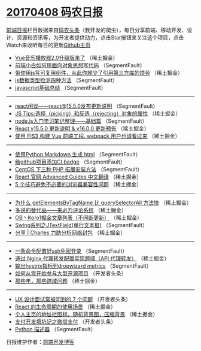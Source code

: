 # [20170408 码农日报](https://toutiao.qdkfweb.cn/date/2017/04/08)

[前端日报](https://qdkfweb.cn/c/news)栏目数据来自[码农头条](https://toutiao.qdkfweb.cn/)（我开发的爬虫），每日分享前端、移动开发、设计、资源和资讯等，为开发者提供动力，点击Star按钮来关注这个项目，点击Watch来收听每日的更新[Github主页](https://github.com/kujian/frontendDaily)
* [Vue音乐播放器2.0升级版来了](https://toutiao.qdkfweb.cn/33813.html) （稀土掘金）
* [前端小白如何用面向对象思想写代码](https://toutiao.qdkfweb.cn/33845.html) （SegmentFault）
* [带你用js写可复用组件，从此你就少了引用第三方库的烦劳](https://toutiao.qdkfweb.cn/33811.html) （稀土掘金）
* [js数据类型检测四种方法](https://toutiao.qdkfweb.cn/33840.html) （SegmentFault）
* [javascript基础总结](https://toutiao.qdkfweb.cn/33841.html) （SegmentFault）

***
* [react闲谈——react@15.5.0发布更新说明](https://toutiao.qdkfweb.cn/33843.html) （SegmentFault）
* [JS Tips:选择（picking）和反选（rejecting）对象的属性](https://toutiao.qdkfweb.cn/33808.html) （稀土掘金）
* [node.js入门学习笔记整理——基础篇](https://toutiao.qdkfweb.cn/33844.html) （SegmentFault）
* [React v15.5.0 更新说明 &amp; v16.0.0 更新预告](https://toutiao.qdkfweb.cn/33800.html) （稀土掘金）
* [使用 FIS3 构建 Vue 前端工程. webpack 用户也请看过来](https://toutiao.qdkfweb.cn/33803.html) （稀土掘金）

***
* [使用Python Markdown 生成 html](https://toutiao.qdkfweb.cn/33842.html) （SegmentFault）
* [给github项目添加CI badge](https://toutiao.qdkfweb.cn/33833.html) （SegmentFault）
* [CentOS 下三种 PHP 拓展安装方法](https://toutiao.qdkfweb.cn/33846.html) （SegmentFault）
* [React 官网 Advanced Guides 中文翻译](https://toutiao.qdkfweb.cn/33801.html) （稀土掘金）
* [5 个技巧避免不必要的浏览器兼容性问题](https://toutiao.qdkfweb.cn/33812.html) （稀土掘金）

***
* [为什么 getElementsByTagName 比 querySelectorAll 方法快](https://toutiao.qdkfweb.cn/33806.html) （稀土掘金）
* [多说的替代品——来必力评论系统](https://toutiao.qdkfweb.cn/33809.html) （稀土掘金）
* [OB丶Koro1掘金文章列表（不间断更新）](https://toutiao.qdkfweb.cn/33810.html) （稀土掘金）
* [Swing系列之JTextField(单行文本框)](https://toutiao.qdkfweb.cn/33836.html) （SegmentFault）
* [分享 | Charles 力助分析网络封包](https://toutiao.qdkfweb.cn/33814.html) （稀土掘金）

***
* [一条命令配置好ssh免密登录](https://toutiao.qdkfweb.cn/33829.html) （SegmentFault）
* [通过 Nginx 代理转发配置实现跨域（API 代理转发）](https://toutiao.qdkfweb.cn/33805.html) （稀土掘金）
* [输出hystrix指标到dropwizard metrics](https://toutiao.qdkfweb.cn/33834.html) （SegmentFault）
* [如何从零开始参与大型开源项目](https://toutiao.qdkfweb.cn/33847.html) （开发者头条）
* [那些年，那些跨域问题](https://toutiao.qdkfweb.cn/33802.html) （稀土掘金）

***
* [UX 设计面试常被问到的 7 个问题](https://toutiao.qdkfweb.cn/33859.html) （开发者头条）
* [React 的生命周期的使用场景](https://toutiao.qdkfweb.cn/33804.html) （稀土掘金）
* [个人主页的地址栏图标，随机背景图，压缩背景](https://toutiao.qdkfweb.cn/33807.html) （稀土掘金）
* [支付开发填坑记之微信支付](https://toutiao.qdkfweb.cn/33857.html) （开发者头条）
* [Python 描述器](https://toutiao.qdkfweb.cn/33837.html) （SegmentFault）

日报维护作者：[前端开发博客](https://qdkfweb.cn/) 